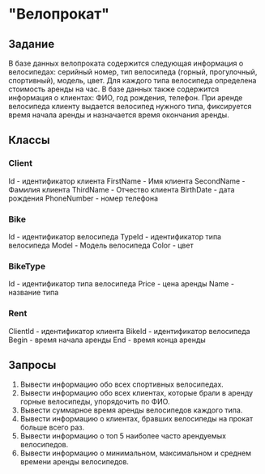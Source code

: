 # "Велопрокат"
## Задание 
В базе данных велопроката содержится следующая информация о
велосипедах: серийный номер, тип велосипеда (горный, прогулочный,
спортивный), модель, цвет. Для каждого типа велосипеда определена стоимость
аренды на час. В базе данных также содержится информация о клиентах: ФИО,
год рождения, телефон. При аренде велосипеда клиенту выдается велосипед
нужного типа, фиксируется время начала аренды и назначается время окончания
аренды.
## Классы
### Client
Id - идентификатор клиента
FirstName - Имя клиента
SecondName - Фамилия клиента
ThirdName - Отчество клиента
BirthDate - дата рождения
PhoneNumber - номер телефона
### Bike
Id - идентификатор велосипеда
TypeId - идентификатор типа велосипеда
Model - Модель велосипеда
Color - цвет
### BikeType
Id - идентификатор типа велосипеда
Price - цена аренды
Name - название типа
### Rent
ClientId - идентификатор клиента
BikeId - идентификатор велосипеда
Begin - время начала аренды
End - время конца аренды
## Запросы
1) Вывести информацию обо всех спортивных велосипедах.
2) Вывести информацию обо всех клиентах, которые брали в аренду горные
велосипеды, упорядочить по ФИО.
3) Вывести суммарное время аренды велосипедов каждого типа.
4) Вывести информацию о клиентах, бравших велосипеды на прокат больше
всего раз.
5) Вывести информацию о топ 5 наиболее часто арендуемых велосипедов.
6) Вывести информацию о минимальном, максимальном и среднем времени
аренды велосипедов.

